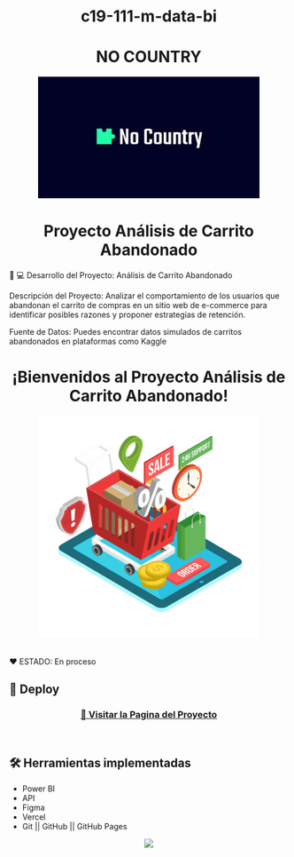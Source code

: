 <h1 align="center"> c19-111-m-data-bi </h1>
<h1 align="center"> NO COUNTRY </h1>

<p align="center" >
     <img width="400" heigth="200" src="img/NoCountry.png">
</p>
 <h1 align="center"> Proyecto Análisis de Carrito Abandonado </h1>

🥇 💻 Desarrollo del Proyecto: Análisis de Carrito Abandonado

Descripción del Proyecto: Analizar el comportamiento de los usuarios que
abandonan el carrito de compras en un sitio web de e-commerce para identificar
posibles razones y proponer estrategias de retención.

Fuente de Datos: Puedes encontrar datos simulados de carritos abandonados en
plataformas como Kaggle


 <h1 align="center"> ¡Bienvenidos al Proyecto Análisis de Carrito Abandonado! </h1>

<p align="center" >
     <img width="400" heigth="200" src="img/carro-compra-sobre-pantalla-tablet.png">
     
</p>


</p>

<br />
  ❤️ ESTADO: En proceso
<br />

## 🔎 Deploy
<div align="center">
  <h3>
    <a href="" >
      🔗 Visitar la Pagina del Proyecto
    </a>
</div>
<br />

## 🛠️ Herramientas implementadas 
  - Power BI
  - API
  - Figma 
  - Vercel
  - Git || GitHub || GitHub Pages


<div align="center">
    <a href="https://skillicons.dev">
      <img src="https://skillicons.dev/icons?i=git,github,figma" />
    </a>
</div>
<br />

<br />
